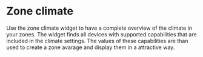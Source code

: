 # Zone climate

Use the zone climate widget to have a complete overview of the climate in your zones. The widget finds all devices with supported capabilities that are included in the climate settings. The values of these capabilities are than used to create a zone avarage and display them in a attractive way.